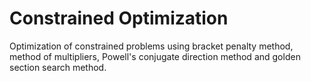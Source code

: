 # Constrained Optimization
Optimization of constrained problems using bracket penalty method, method of multipliers, Powell's conjugate direction method and golden section search method.
